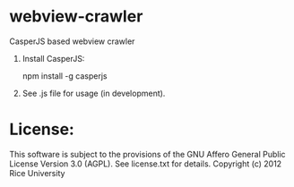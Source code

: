 # webview-crawler

CasperJS based webview crawler

1. Install CasperJS:

    npm install -g casperjs

2. See .js file for usage (in development).

# License:

This software is subject to the provisions of the GNU Affero General Public License Version 3.0 (AGPL). See license.txt for details. Copyright (c) 2012 Rice University